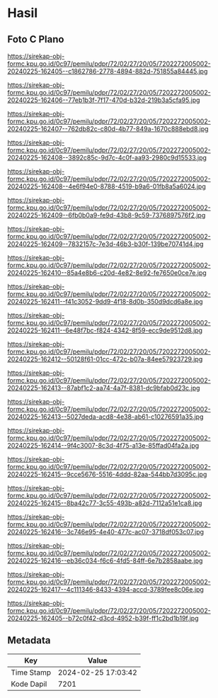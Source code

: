 # Hasil

## Foto C Plano

https://sirekap-obj-formc.kpu.go.id/0c97/pemilu/pdpr/72/02/27/20/05/7202272005002-20240225-162405--c1862786-2778-4894-882d-751855a84445.jpg

https://sirekap-obj-formc.kpu.go.id/0c97/pemilu/pdpr/72/02/27/20/05/7202272005002-20240225-162406--77eb1b3f-7f17-470d-b32d-219b3a5cfa95.jpg

https://sirekap-obj-formc.kpu.go.id/0c97/pemilu/pdpr/72/02/27/20/05/7202272005002-20240225-162407--762db82c-c80d-4b77-849a-1670c888ebd8.jpg

https://sirekap-obj-formc.kpu.go.id/0c97/pemilu/pdpr/72/02/27/20/05/7202272005002-20240225-162408--3892c85c-9d7c-4c0f-aa93-2980c9d15533.jpg

https://sirekap-obj-formc.kpu.go.id/0c97/pemilu/pdpr/72/02/27/20/05/7202272005002-20240225-162408--4e6f94e0-8788-4519-b9a6-01fb8a5a6024.jpg

https://sirekap-obj-formc.kpu.go.id/0c97/pemilu/pdpr/72/02/27/20/05/7202272005002-20240225-162409--6fb0b0a9-fe9d-43b8-9c59-7376897576f2.jpg

https://sirekap-obj-formc.kpu.go.id/0c97/pemilu/pdpr/72/02/27/20/05/7202272005002-20240225-162409--7832157c-7e3d-46b3-b30f-139be70741d4.jpg

https://sirekap-obj-formc.kpu.go.id/0c97/pemilu/pdpr/72/02/27/20/05/7202272005002-20240225-162410--85a4e8b6-c20d-4e82-8e92-fe7650e0ce7e.jpg

https://sirekap-obj-formc.kpu.go.id/0c97/pemilu/pdpr/72/02/27/20/05/7202272005002-20240225-162411--f41c3052-9dd9-4f18-8d0b-350d9dcd6a8e.jpg

https://sirekap-obj-formc.kpu.go.id/0c97/pemilu/pdpr/72/02/27/20/05/7202272005002-20240225-162411--6e48f7bc-f824-4342-8f59-ecc9de9512d8.jpg

https://sirekap-obj-formc.kpu.go.id/0c97/pemilu/pdpr/72/02/27/20/05/7202272005002-20240225-162412--50128f61-01cc-472c-b07a-84ee57923729.jpg

https://sirekap-obj-formc.kpu.go.id/0c97/pemilu/pdpr/72/02/27/20/05/7202272005002-20240225-162413--87abf1c2-aa74-4a7f-8381-dc9bfab0d23c.jpg

https://sirekap-obj-formc.kpu.go.id/0c97/pemilu/pdpr/72/02/27/20/05/7202272005002-20240225-162413--5027deda-acd8-4e38-ab61-c10276591a35.jpg

https://sirekap-obj-formc.kpu.go.id/0c97/pemilu/pdpr/72/02/27/20/05/7202272005002-20240225-162414--9f4c3007-8c3d-4f75-a13e-85ffad04fa2a.jpg

https://sirekap-obj-formc.kpu.go.id/0c97/pemilu/pdpr/72/02/27/20/05/7202272005002-20240225-162415--9cce5676-5516-4ddd-82aa-544bb7d3095c.jpg

https://sirekap-obj-formc.kpu.go.id/0c97/pemilu/pdpr/72/02/27/20/05/7202272005002-20240225-162415--8ba42c77-3c55-493b-a82d-7112a51e1ca8.jpg

https://sirekap-obj-formc.kpu.go.id/0c97/pemilu/pdpr/72/02/27/20/05/7202272005002-20240225-162416--3c746e95-4e40-477c-ac07-3718df053c07.jpg

https://sirekap-obj-formc.kpu.go.id/0c97/pemilu/pdpr/72/02/27/20/05/7202272005002-20240225-162416--eb36c034-f6c6-4fd5-84ff-6e7b2858aabe.jpg

https://sirekap-obj-formc.kpu.go.id/0c97/pemilu/pdpr/72/02/27/20/05/7202272005002-20240225-162417--4c111346-8433-4394-accd-3789fee8c06e.jpg

https://sirekap-obj-formc.kpu.go.id/0c97/pemilu/pdpr/72/02/27/20/05/7202272005002-20240225-162405--b72c0f42-d3cd-4952-b39f-ff1c2bd1b19f.jpg


## Metadata

| Key        | Value               |
| ---------- | ------------------- |
| Time Stamp | 2024-02-25 17:03:42 |
| Kode Dapil | 7201                |



